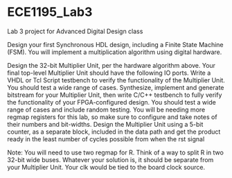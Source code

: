 # ECE1195_Lab3
Lab 3 project for Advanced Digital Design class

Design your first Synchronous HDL design, including a Finite State Machine (FSM). You will implement a multiplication algorithm using digital hardware.

Design the 32-bit Multiplier Unit, per the hardware algorithm above. Your final top-level Multiplier Unit should have the following IO ports.
Write a VHDL or Tcl Script testbench to verify the functionality of the Multiplier Unit. You
should test a wide range of cases.
Synthesize, implement and generate bitstream for your Multiplier Unit, then write C/C++
testbench to fully verify the functionality of your FPGA-configured design. You should test a
wide range of cases and include random testing. You will be needing more regmap registers for
this lab, so make sure to configure and take notes of their numbers and bit-widths.
Design the Multiplier Unit using a 5-bit counter, as a separate block, included in the data path and get the product ready in the least number of cycles possible from
when the rst signal

Note: You will need to use two regmap for R. Think of a way to split R in two 32-bit wide buses.
Whatever your solution is, it should be separate from your Multiplier Unit. Your clk would be tied to the board clock source.
